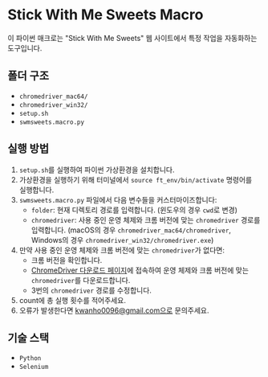 # Stick With Me Sweets Macro

이 파이썬 매크로는 "Stick With Me Sweets" 웹 사이트에서 특정 작업을 자동화하는 도구입니다.

## 폴더 구조
- `chromedriver_mac64/`
- `chromedriver_win32/`
- `setup.sh`
- `swmsweets.macro.py`

## 실행 방법

1. `setup.sh`를 실행하여 파이썬 가상환경을 설치합니다.
2. 가상환경을 실행하기 위해 터미널에서 `source ft_env/bin/activate` 명령어를 실행합니다.
3. `swmsweets.macro.py` 파일에서 다음 변수들을 커스터마이즈합니다:
   - `folder`: 현재 디렉토리 경로를 입력합니다. (윈도우의 경우 `cwd`로 변경)
   - `chromedriver`: 사용 중인 운영 체제와 크롬 버전에 맞는 `chromedriver` 경로를 입력합니다. (macOS의 경우 `chromedriver_mac64/chromedriver`, Windows의 경우 `chromedriver_win32/chromedriver.exe`)
4. 만약 사용 중인 운영 체제와 크롬 버전에 맞는 `chromedriver`가 없다면:
   - 크롬 버전을 확인합니다.
   - [ChromeDriver 다운로드 페이지](https://sites.google.com/chromium.org/driver/downloads?authuser=0)에 접속하여 운영 체제와 크롬 버전에 맞는 `chromedriver`를 다운로드합니다.
   - 3번의 `chromedriver` 경로를 수정합니다.
5. count에 총 실행 횟수를 적어주세요.
0. 오류가 발생한다면 kwanho0096@gmail.com으로 문의주세요.

## 기술 스택
- `Python`
- `Selenium`